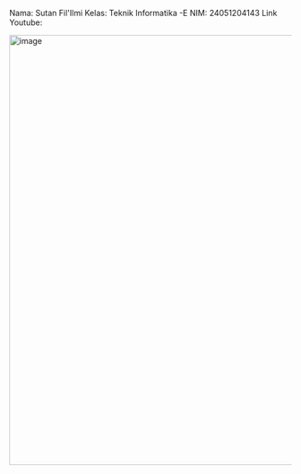 Nama: Sutan Fil'Ilmi
Kelas: Teknik Informatika -E 
NIM: 24051204143
Link Youtube:

<img width="1366" height="768" alt="image" src="https://github.com/user-attachments/assets/36f3386b-cd10-4c06-bd76-6d6111aff02b" />
